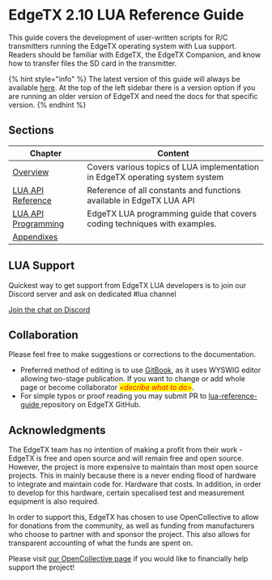 # EdgeTX 2.10 LUA Reference Guide

This guide covers the development of user-written scripts for R/C transmitters running the EdgeTX operating system with Lua support. Readers should be familiar with EdgeTX, the EdgeTX Companion, and know how to transfer files the SD card in the transmitter.

{% hint style="info" %}
The latest version of this guide will always be available [here](https://luadoc.edgetx.org). At the top of the left sidebar there is a version option if you are running an older version of EdgeTX and need the docs for that specific version.
{% endhint %}

## Sections

| Chapter                                     | Content                                                                       |
| ------------------------------------------- | ----------------------------------------------------------------------------- |
| [Overview](overview/)                       | Covers various topics of LUA implementation in EdgeTX operating system system |
| [LUA API Reference](lua-api-reference/)     | Reference of all constants and functions available in EdgeTX LUA API          |
| [LUA API Programming](lua-api-programming/) | EdgeTX LUA programming guide that covers coding techniques with examples.     |
| [Appendixes](appendix/)                     |                                                                               |

## LUA Support

Quickest way to get support from EdgeTX LUA developers is to join our Discord server and ask on dedicated #lua channel&#x20;

[Join the chat on Discord](https://discord.gg/CZCwVx2)

## Collaboration

Please feel free to make suggestions or corrections to the documentation.&#x20;

* Preferred method of editing is to use [GitBook](https://www.gitbook.com), as it uses WYSWIG editor allowing two-stage publication. If you want to change or add whole page or become collaborator _<mark style="color:red;">\<decribe what to do></mark>_.
* For simple typos or proof reading you may submit PR to [lua-reference-guide](https://github.com/EdgeTX/lua-reference-guide/pulls)[ ](https://github.com/EdgeTX/lua-reference-guide)repository on EdgeTX GitHub.

## Acknowledgments

The EdgeTX team has no intention of making a profit from their work - EdgeTX is free and open source and will remain free and open source. However, the project is more expensive to maintain than most open source projects. This in mainly because there is a never ending flood of hardware to integrate and maintain code for. Hardware that costs. In addition, in order to develop for this hardware, certain specalised test and measurement equipment is also required.

In order to support this, EdgeTX has chosen to use OpenCollective to allow for donations from the community, as well as funding from manufacturers who choose to partner with and sponsor the project. This also allows for transparent accounting of what the funds are spent on.

Please visit [our OpenCollective page](https://opencollective.com/edgetx) if you would like to financially help support the project!
